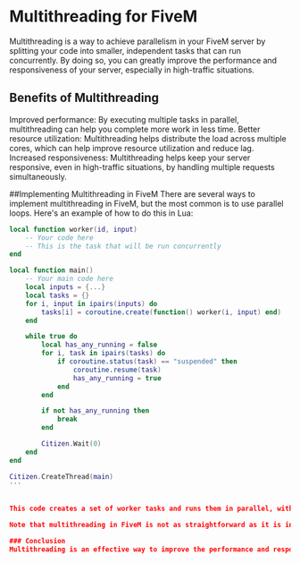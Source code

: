 # Multithreading for FiveM

Multithreading is a way to achieve parallelism in your FiveM server by splitting your code into smaller, independent tasks that can run concurrently. By doing so, you can greatly improve the performance and responsiveness of your server, especially in high-traffic situations.

## Benefits of Multithreading
Improved performance: By executing multiple tasks in parallel, multithreading can help you complete more work in less time.
Better resource utilization: Multithreading helps distribute the load across multiple cores, which can help improve resource utilization and reduce lag.
Increased responsiveness: Multithreading helps keep your server responsive, even in high-traffic situations, by handling multiple requests simultaneously.

##Implementing Multithreading in FiveM
There are several ways to implement multithreading in FiveM, but the most common is to use parallel loops. Here's an example of how to do this in Lua:

```lua
local function worker(id, input)
    -- Your code here
    -- This is the task that will be run concurrently
end

local function main()
    -- Your main code here
    local inputs = {...}
    local tasks = {}
    for i, input in ipairs(inputs) do
        tasks[i] = coroutine.create(function() worker(i, input) end)
    end

    while true do
        local has_any_running = false
        for i, task in ipairs(tasks) do
            if coroutine.status(task) == "suspended" then
                coroutine.resume(task)
                has_any_running = true
            end
        end

        if not has_any_running then
            break
        end

        Citizen.Wait(0)
    end
end

Citizen.CreateThread(main)
'''


This code creates a set of worker tasks and runs them in parallel, with each task running in its own coroutine. The main function schedules the tasks, resuming them when necessary, and terminates when all tasks have completed.

Note that multithreading in FiveM is not as straightforward as it is in other programming languages, and there are some challenges you need to be aware of, such as synchronization and race conditions. Be sure to read the FiveM documentation and forums carefully to learn more about these issues and how to avoid them.

### Conclusion
Multithreading is an effective way to improve the performance and responsiveness of your FiveM server. By implementing multithreading in your code, you can handle more requests simultaneously and distribute the load across multiple cores, which can help reduce lag and improve resource utilization.
